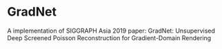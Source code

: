 # GradNet
A implementation of SIGGRAPH Asia 2019 paper: GradNet: Unsupervised Deep Screened Poisson Reconstruction for Gradient-Domain Rendering
